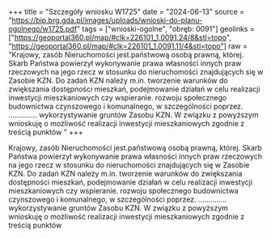 +++
title = "Szczegóły wniosku W1725"
date = "2024-06-13"
source = "https://bip.brg.gda.pl/images/uploads/wnioski-do-planu-ogolnego/w1725.pdf"
tags = ["wnioski-ogolne", "obręb: 0091"]
geolinks = ["https://geoportal360.pl/map/#clk=226101_1.0091.24/8&stl=topo", "https://geoportal360.pl/map/#clk=226101_1.0091.11/4&stl=topo"]
raw = "Krajowy, zasób Nieruchomości jest.państwową osobą prawną, której. Skarb Państwa powierzył wykonywanie prawa własności  innych praw rzeczowych na jego rzecz w stosunku do nieruchomości znajdujących się w Zasobie KZN. Do zadań KZN należy m.in. tworzenie warunków do zwiększania dostępności mieszkań, podejmowanie działań w celu realizacji inwestycji mieszkaniowych czy wspieranie. rozwoju społecznego budownictwa czynszowego i komunalnego, w szczególności poprzez. .............. wykorzystywanie gruntów Zasobu KZN. W związku z powyższym wnioskuję o możliwość realizacji inwestycji mieszkaniowych zgodnie z treścią punktów "
+++

Krajowy, zasób Nieruchomości jest.państwową osobą prawną, której. Skarb Państwa powierzył
wykonywanie prawa własności  innych praw rzeczowych na jego rzecz w stosunku do nieruchomości
znajdujących się w Zasobie KZN. Do zadań KZN należy m.in. tworzenie warunków do zwiększania
dostępności mieszkań, podejmowanie działań w celu realizacji inwestycji mieszkaniowych czy wspieranie.
rozwoju społecznego budownictwa czynszowego i komunalnego, w szczególności poprzez. ..............
wykorzystywanie gruntów Zasobu KZN. W związku z powyższym wnioskuję o możliwość realizacji
inwestycji mieszkaniowych zgodnie z treścią punktów 


